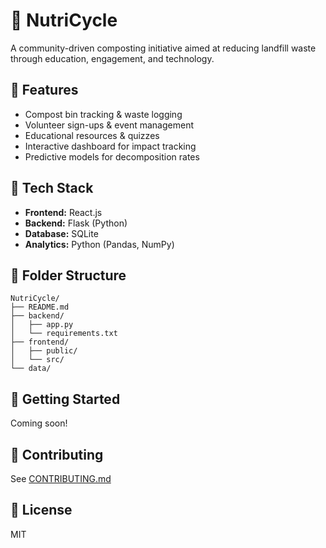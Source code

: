 # 🌱 NutriCycle

A community-driven composting initiative aimed at reducing landfill waste through education, engagement, and technology.

## 📌 Features
- Compost bin tracking & waste logging
- Volunteer sign-ups & event management
- Educational resources & quizzes
- Interactive dashboard for impact tracking
- Predictive models for decomposition rates

## 🧩 Tech Stack
- **Frontend:** React.js
- **Backend:** Flask (Python)
- **Database:** SQLite
- **Analytics:** Python (Pandas, NumPy)

## 📁 Folder Structure
```
NutriCycle/
├── README.md
├── backend/
│   ├── app.py
│   └── requirements.txt
├── frontend/
│   ├── public/
│   └── src/
└── data/
```

## 🚀 Getting Started

Coming soon!

## 🤝 Contributing

See [CONTRIBUTING.md](CONTRIBUTING.md)

## 📄 License

MIT
